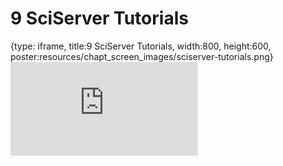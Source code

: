 # 9 SciServer Tutorials
 
{type: iframe, title:9 SciServer Tutorials, width:800, height:600, poster:resources/chapt_screen_images/sciserver-tutorials.png}
![](https://vgaysin1.github.io/CURE-MicrobialMysteries-test/sciserver-tutorials.html)
 

 
